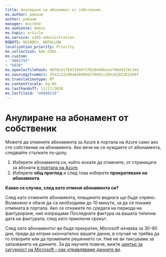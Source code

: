 ```yaml
---
title: Анулиране на абонамент от собственик
ms.author: pebaum
author: pebaum
manager: mnirkhe
ms.audience: Admin
ms.topic: article
ms.service: o365-administration
ROBOTS: NOINDEX, NOFOLLOW
localization_priority: Priority
ms.collection: Adm_O365
ms.custom:
- "9003797"
- "6838"
ms.openlocfilehash: 9078c61f693294973f820e94bcea798dd319c34d
ms.sourcegitcommit: 35e2c122d8a838d98d1f0851c29b16282261580f
ms.translationtype: MT
ms.contentlocale: bg-BG
ms.lasthandoff: 11/17/2020
ms.locfileid: "49088518"
---
```

# <a name="cancellation-of-a-subscription-by-owner"></a>Анулиране на абонамент от собственик

Можете да отмените абонамента за Azure в портала на Azure само ако сте собственик на абонамента. Ако вече не се нуждаете от абонамента, следвайте стъпките по-долу.

1. Изберете абонамента си, който искате да отмените, от страницата за абонати [в портала на Azure](https://ms.portal.azure.com/#blade/Microsoft_Azure_Billing/SubscriptionsBlade).
2. Изберете **общ преглед** и след това изберете **прекратяване на абонамента**.

**Какво се случва, след като отменя абонамента си?**

След като отмените абонамента, плащането веднага ще бъде спряно. Възможно е обаче да са необходими до 10 минути, за да се покаже отмяната в портала. Ако се откажете по средата на периода на фактуриране, ние изпращаме Последната фактура на вашата типична дата на фактурата, след като приключи срокът.

След като абонаментът ви бъде прекратен, Microsoft изчаква за 30-90 дни, преди да изтрие окончателно вашите данни, в случай че трябва да го отворите или да промените решението си. Ние не ви таксуваме за запазването на данните. За да научите повече, вижте [център за сигурност на Microsoft – как управляваме данните ви](https://www.microsoft.com/trust-center/privacy/data-management#leave).



